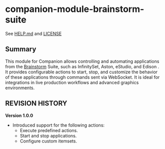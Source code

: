 # companion-module-brainstorm-suite

See [HELP.md](./companion/HELP.md) and [LICENSE](./LICENSE)

## Summary

This module for Companion allows controlling and automating applications from the [Brainstorm](https://www.brainstorm3d.com/) Suite, such as InfinitySet, Aston, eStudio, and Edison . It provides configurable actions to start, stop, and customize the behavior of these applications through commands sent via WebSocket. It is ideal for integrations in live production workflows and advanced graphics environments.

## REVISION HISTORY

**Version 1.0.0**

- Introduced support for the following actions:
  - Execute predefined actions.
  - Start and stop applications.
  - Configure custom itemsets.

